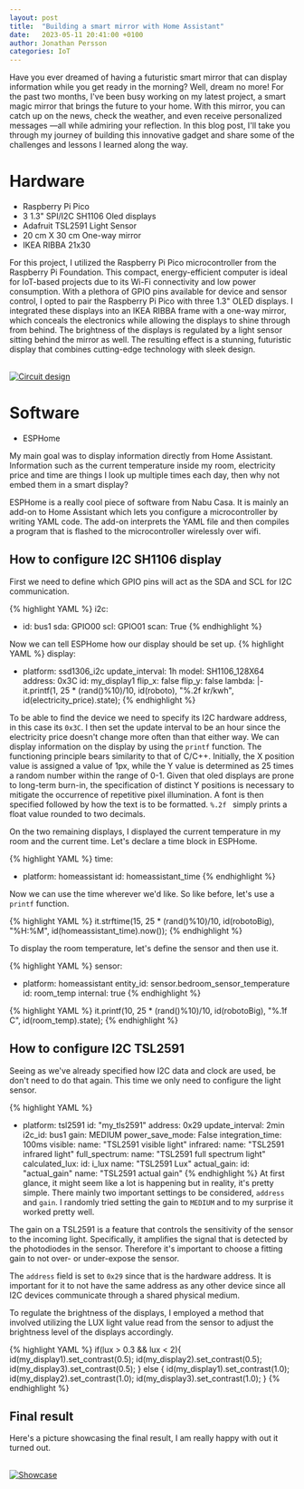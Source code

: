 ```yaml
---
layout: post
title:  "Building a smart mirror with Home Assistant"
date:   2023-05-11 20:41:00 +0100
author: Jonathan Persson
categories: IoT
---
```


Have you ever dreamed of having a futuristic smart mirror that can display information while you get ready in the morning? Well, dream no more! For the past two months, I've been busy working on my latest project, a smart magic mirror that brings the future to your home. With this mirror, you can catch up on the news, check the weather, and even receive personalized messages —all while admiring your reflection. In this blog post, I'll take you through my journey of building this innovative gadget and share some of the challenges and lessons I learned along the way.

# Hardware

* Raspberry Pi Pico
* 3 1.3" SPI/I2C SH1106 Oled displays
* Adafruit TSL2591 Light Sensor
* 20 cm X 30 cm One-way mirror
* IKEA RIBBA 21x30

For this project, I utilized the Raspberry Pi Pico microcontroller from the Raspberry Pi Foundation. This compact, energy-efficient computer is ideal for IoT-based projects due to its Wi-Fi connectivity and low power consumption. With a plethora of GPIO pins available for device and sensor control, I opted to pair the Raspberry Pi Pico with three 1.3" OLED displays. I integrated these displays into an IKEA RIBBA frame with a one-way mirror, which conceals the electronics while allowing the displays to shine through from behind. The brightness of the displays is regulated by a light sensor sitting behind the mirror as well. The resulting effect is a stunning, futuristic display that combines cutting-edge technology with sleek design.

<br>
<a href="{{ site.baseurl }}/assets/2023-05-11/circuitDesign.png">
    <img 
        src="{{ site.baseurl }}/assets/2023-05-11/circuitDesign.png" 
        alt="Circuit design"
    >
</a>
<br>

# Software

* ESPHome

My main goal was to display information directly from Home Assistant. Information such as the current temperature inside my room, electricity price and time are things I look up multiple times each day, then why not embed them in a smart display?

ESPHome is a really cool piece of software from Nabu Casa. It is mainly an add-on to Home Assistant which lets you configure a microcontroller by writing YAML code. The add-on interprets the YAML file and then compiles a program that is flashed to the microcontroller wirelessly over wifi.

## How to configure I2C SH1106 display

First we need to define which GPIO pins will act as the SDA and SCL for I2C communication.

{% highlight YAML %}
i2c:
  - id: bus1
    sda: GPIO00
    scl: GPIO01
    scan: True
{% endhighlight %}

Now we can tell ESPHome how our display should be set up.
{% highlight YAML %}
display:
  - platform: ssd1306_i2c
    update_interval: 1h
    model: SH1106_128X64
    address: 0x3C
    id: my_display1
    flip_x: false
    flip_y: false
    lambda: |-
      it.printf(1, 25 * (rand()%10)/10, id(roboto), "%.2f kr/kwh", id(electricity_price).state);
{% endhighlight %}

To be able to find the device we need to specify its I2C hardware address, in this case its `0x3C`. I then set the update interval to be an hour since the electricity price doesn't change more often than that either way. We can display information on the display by using the `printf` function. The functioning principle bears similarity to that of C/C++. Initially, the X position value is assigned a value of 1px, while the Y value is determined as 25 times a random number within the range of 0-1. Given that oled displays are prone to long-term burn-in, the specification of distinct Y positions is necessary to mitigate the occurrence of repetitive pixel illumination. A font is then specified followed by how the text is to be formatted. `%.2f ` simply prints a float value rounded to two decimals.

On the two remaining displays, I displayed the current temperature in my room and the current time. Let's declare a time block in ESPHome.

{% highlight YAML %}
time:
  - platform: homeassistant
    id: homeassistant_time
{% endhighlight %}

Now we can use the time wherever we'd like. So like before, let's use a `printf` function.

{% highlight YAML %}
it.strftime(15, 25 * (rand()%10)/10, id(robotoBig), "%H:%M", id(homeassistant_time).now());
{% endhighlight %}

To display the room temperature, let's define the sensor and then use it.

{% highlight YAML %}
sensor:
  - platform: homeassistant
    entity_id: sensor.bedroom_sensor_temperature
    id: room_temp
    internal: true
{% endhighlight %}

{% highlight YAML %}
it.printf(10, 25 * (rand()%10)/10, id(robotoBig), "%.1f C", id(room_temp).state);
{% endhighlight %}

## How to configure I2C TSL2591

Seeing as we've already specified how I2C data and clock are used, be don't need to do that again. This time we only need to configure the light sensor.

{% highlight YAML %}
- platform: tsl2591
    id: "my_tls2591"
    address: 0x29
    update_interval: 2min
    i2c_id: bus1
    gain: MEDIUM
    power_save_mode: False
    integration_time: 100ms
    visible:
      name: "TSL2591 visible light"
    infrared:
      name: "TSL2591 infrared light"
    full_spectrum:
      name: "TSL2591 full spectrum light"
    calculated_lux:
      id: i_lux
      name: "TSL2591 Lux"
    actual_gain:
      id: "actual_gain"
      name: "TSL2591 actual gain"
{% endhighlight %}
At first glance, it might seem like a lot is happening but in reality, it's pretty simple. There mainly two important settings to be considered, `address` and `gain`.
I randomly tried setting the gain to `MEDIUM` and to my surprise it worked pretty well. 

The gain on a TSL2591 is a feature that controls the sensitivity of the sensor to the incoming light. Specifically, it amplifies the signal that is detected by the photodiodes in the sensor. Therefore it's important to choose a fitting gain to not over- or under-expose the sensor.

The `address` field is set to `0x29` since that is the hardware address. It is important for it to not have the same address as any other device since all I2C devices communicate through a shared physical medium.

To regulate the brightness of the displays, I employed a method that involved utilizing the LUX light value read from the sensor to adjust the brightness level of the displays accordingly.

{% highlight YAML %}
if(lux > 0.3 && lux < 2){
    id(my_display1).set_contrast(0.5);
    id(my_display2).set_contrast(0.5);
    id(my_display3).set_contrast(0.5);
} else {
    id(my_display1).set_contrast(1.0);
    id(my_display2).set_contrast(1.0);
    id(my_display3).set_contrast(1.0);
}
{% endhighlight %}

## Final result

Here's a picture showcasing the final result, I am really happy with out it turned out.

<br>
<a href="{{ site.baseurl }}/assets/2023-05-11/showcase.jpg">
    <img 
        src="{{ site.baseurl }}/assets/2023-05-11/showcase.jpg" 
        alt="Showcase"
    >
</a>
<br>